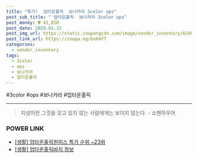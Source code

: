 ```yaml
--- 
title: "특가!  업타운홀릭  보나카라 3color ops" 
post_sub_title: " 업타운홀릭  보나카라 3color ops" 
post_money: ₩ 41,850 
post_date: 2020.01.31 
post_img_url: https://static.coupangcdn.com/image/vendor_inventory/6349/9d834d738ac81bdb2ae6d320e710bcf26d5b0d335d4162b0364f6faff639.jpg 
post_link_url: https://coupa.ng/bnK4YT 
categories: 
  - vendor_inventory 
tags: 
  - 3color 
  - ops 
  - 보나카라 
  - 업타운홀릭 
--- 
```

  #3color #ops #보나카라 #업타운홀릭 
<hr> 

> 지성이란 그것을 갖고 있지 않는 사람에게는 보이지 않는다. - 쇼펜하우어 


### POWER LINK

* <a href="https://blog.naver.com/sakai111/221790901324" target="_blank"> [생활] 업타운홀릭원피스 특가 순위 ~23위</a>
* <a href="https://blog.naver.com/santokki14/221775157571" target="_blank"> [생활] 업타운홀릭바지 정보 </a>
